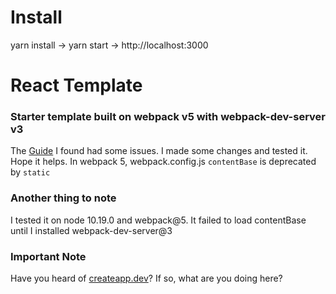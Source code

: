 # Install
yarn install -> yarn start -> http://localhost:3000

# React Template
### Starter template built on webpack v5 with webpack-dev-server v3
The [Guide](https://medium.com/edonec/how-to-create-a-react-app-without-create-react-app-aa0b5adba4cd) I found had some issues. I made some changes and tested it. Hope it helps. In webpack 5, webpack.config.js `contentBase` is deprecated by `static`

### Another thing to note
I tested it on node 10.19.0 and webpack@5. It failed to load contentBase until I installed webpack-dev-server@3

### Important Note
Have you heard of [createapp.dev](https://createapp.dev)? If so, what are you doing here?
